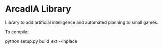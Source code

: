 # ArcadIA Library

Library to add artificial intelligence and automated planning to small games.

To compile:

python setup.py build_ext --inplace

